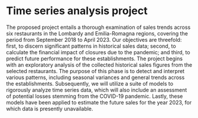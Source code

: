 # Time series analysis project

The proposed project entails a thorough examination of sales trends across six restaurants in the
Lombardy and Emilia-Romagna regions, covering the period from September 2018 to April 2023.
Our objectives are threefold: first, to discern significant patterns in historical sales data; second,
to calculate the financial impact of closures due to the pandemic; and third, to predict future
performance for these establishments. The project begins with an exploratory analysis of the
collected historical sales figures from the selected restaurants. The purpose of this phase is to
detect and interpret various patterns, including seasonal variances and general trends across the
establishments. Subsequently, we will utilize a suite of models to rigorously analyze time series data,
which will also include an assessment of potential losses stemming from the COVID-19 pandemic.
Lastly, these models have been applied to estimate the future sales for the year 2023, for which
data is presently unavailable.
